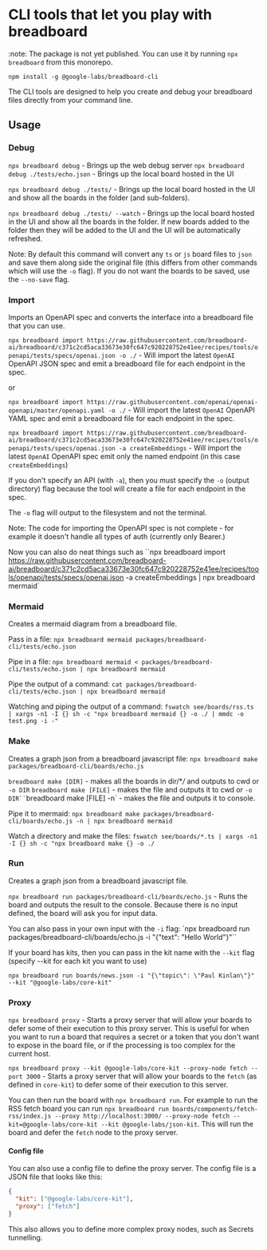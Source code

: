 # CLI tools that let you play with breadboard

:note: The package is not yet published. You can use it by running `npx breadboard` from this monorepo.

`npm install -g @google-labs/breadboard-cli`

The CLI tools are designed to help you create and debug your breadboard files directly from your command line.

## Usage

### Debug

`npx breadboard debug` - Brings up the web debug server
`npx breadboard debug ./tests/echo.json` - Brings up the local board hosted in the UI

`npx breadboard debug ./tests/` - Brings up the local board hosted in the UI and show all the boards in the folder (and sub-folders).

`npx breadboard debug ./tests/ --watch` - Brings up the local board hosted in the UI and show all the boards in the folder. If new boards added to the folder then they will be added to the UI and the UI will be automatically refreshed.

Note: By default this command will convert any `ts` or `js` board files to `json` and save them along side the original file (this differs from other commands which will use the `-o` flag). If you do not want the boards to be saved, use the `--no-save` flag.

### Import

Imports an OpenAPI spec and converts the interface into a breadboard file that you can use.

`npx breadboard import https://raw.githubusercontent.com/breadboard-ai/breadboard/c371c2cd5aca33673e30fc647c920228752e41ee/recipes/tools/openapi/tests/specs/openai.json -o ./` - Will import the latest `OpenAI` OpenAPI JSON spec and emit a breadboard file for each endpoint in the spec.

or

`npx breadboard import https://raw.githubusercontent.com/openai/openai-openapi/master/openapi.yaml -o ./` - Will import the latest `OpenAI` OpenAPI YAML spec and emit a breadboard file for each endpoint in the spec.

`npx breadboard import https://raw.githubusercontent.com/breadboard-ai/breadboard/c371c2cd5aca33673e30fc647c920228752e41ee/recipes/tools/openapi/tests/specs/openai.json -a createEmbeddings` - Will import the latest `OpenAI` OpenAPI spec emit only the named endpoint (in this case `createEmbeddings`)

If you don't specify an API (with `-a`), then you must specify the `-o` (output directory) flag because the tool will create a file for each endpoint in the spec.

The `-o` flag will output to the filesystem and not the terminal.

Note: The code for importing the OpenAPI spec is not complete - for example it doesn't handle all types of auth (currently only Bearer.)

Now you can also do neat things such as ``npx breadboard import https://raw.githubusercontent.com/breadboard-ai/breadboard/c371c2cd5aca33673e30fc647c920228752e41ee/recipes/tools/openapi/tests/specs/openai.json -a createEmbeddings | npx breadboard mermaid`

### Mermaid

Creates a mermaid diagram from a breadboard file.

Pass in a file: `npx breadboard mermaid packages/breadboard-cli/tests/echo.json`

Pipe in a file: `npx breadboard mermaid < packages/breadboard-cli/tests/echo.json | npx breadboard mermaid`

Pipe the output of a command: `cat packages/breadboard-cli/tests/echo.json | npx breadboard mermaid`

Watching and piping the output of a command: `fswatch see/boards/rss.ts | xargs -n1 -I {} sh -c "npx breadboard mermaid {} -o ./ | mmdc -o test.png -i -"`

### Make

Creates a graph json from a breadboard javascript file: `npx breadboard make packages/breadboard-cli/boards/echo.js`

`breadboard make [DIR]` - makes all the boards in dir/\*_/_ and outputs to cwd or `-o DIR`
`breadboard make [FILE]` - makes the file and outputs it to cwd or ` -o DIR``
 `breadboard make [FILE] -n` - makes the file and outputs it to console.

Pipe it to mermaid: `npx breadboard make packages/breadboard-cli/boards/echo.js -n | npx breadboard mermaid`

Watch a directory and make the files: `fswatch see/boards/*.ts | xargs -n1 -I {} sh -c "npx breadboard make {} -o ./`

### Run

Creates a graph json from a breadboard javascript file.

`npx breadboard run packages/breadboard-cli/boards/echo.js` - Runs the board and outputs the result to the console. Because there is no input defined, the board will ask you for input data.

You can also pass in your own input with the `-i` flag: `npx breadboard run packages/breadboard-cli/boards/echo.js -i "{\"text\": \"Hello World\"}"``

If your board has kits, then you can pass in the kit name with the `--kit` flag (specify --kit for each kit you want to use)

`npx breadboard run boards/news.json -i "{\"topic\": \"Paul Kinlan\"}" --kit "@google-labs/core-kit"`

### Proxy

`npx breadboard proxy` - Starts a proxy server that will allow your boards to defer some of their execution to this proxy server. This is useful for when you want to run a board that requires a secret or a token that you don't want to expose in the board file, or if the processing is too complex for the current host.

`npx breadboard proxy --kit @google-labs/core-kit --proxy-node fetch --port 3000` - Starts a proxy server that will allow your boards to the `fetch` (as defined in `core-kit`) to defer some of their execution to this server.

You can then run the board with `npx breadboard run`. For example to run the RSS fetch board you can run `npx breadboard run boards/components/fetch-rss/index.js --proxy http://localhost:3000/ --proxy-node fetch --kit=@google-labs/core-kit --kit @google-labs/json-kit`. This will run the board and defer the `fetch` node to the proxy server.

#### Config file

You can also use a config file to define the proxy server. The config file is a JSON file that looks like this:

```json
{
  "kit": ["@google-labs/core-kit"],
  "proxy": ["fetch"]
}
```

This also allows you to define more complex proxy nodes, such as Secrets tunnelling.

